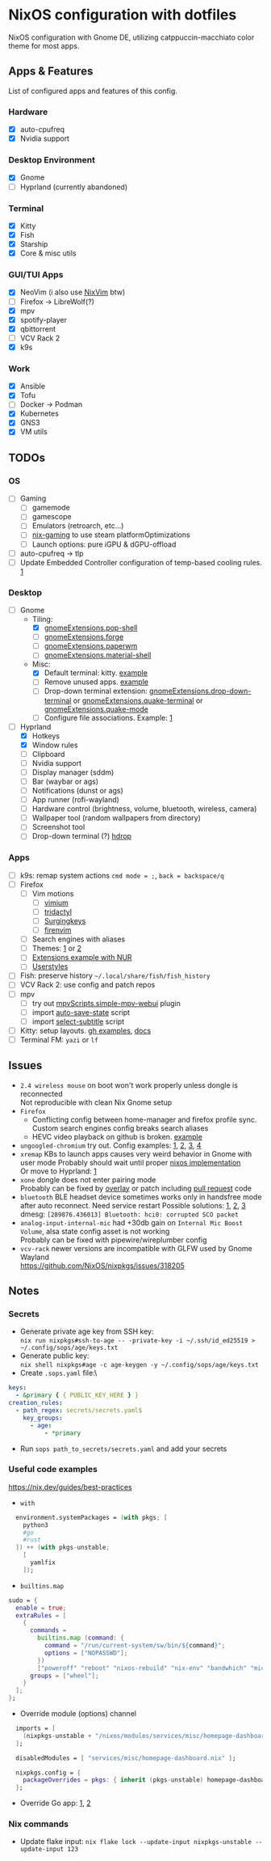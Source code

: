 # NixOS configuration with dotfiles

NixOS configuration with Gnome DE, utilizing catppuccin-macchiato color theme for most apps.

## Apps & Features

List of configured apps and features of this config.

### Hardware

- [x] auto-cpufreq
- [x] Nvidia support

### Desktop Environment

- [x] Gnome
- [ ] Hyprland (currently abandoned)

### Terminal

- [x] Kitty
- [x] Fish
- [x] Starship
- [x] Core & misc utils

### GUI/TUI Apps

- [x] NeoVim (i also use [NixVim](https://github.com/atimofeev/nixvim-config) btw)
- [ ] Firefox -> LibreWolf(?)
- [x] mpv
- [x] spotify-player
- [x] qbittorrent
- [ ] VCV Rack 2
- [x] k9s

### Work

- [x] Ansible
- [x] Tofu
- [ ] Docker -> Podman
- [x] Kubernetes
- [x] GNS3
- [x] VM utils

## TODOs

### OS

- [ ] Gaming
  - [ ] gamemode
  - [ ] gamescope
  - [ ] Emulators (retroarch, etc...)
  - [ ] [nix-gaming](https://github.com/fufexan/nix-gaming) to use steam platformOptimizations
  - [ ] Launch options: pure iGPU & dGPU-offload
- [ ] auto-cpufreq -> tlp
- [ ] Update Embedded Controller configuration of temp-based cooling rules. [1](https://4pda.to/forum/index.php?showtopic=843452&view=findpost&p=76102206)

### Desktop

- [ ] Gnome
  - Tiling:
    - [x] [gnomeExtensions.pop-shell](https://github.com/pop-os/shell)
    - [ ] [gnomeExtensions.forge](https://github.com/forge-ext/forge)
    - [ ] [gnomeExtensions.paperwm](https://github.com/paperwm/PaperWM)
    - [ ] [gnomeExtensions.material-shell](https://github.com/material-shell/material-shell)
  - Misc:
    - [x] Default terminal: kitty. [example](https://github.com/Konecho/nixos-config/blob/b1caefe45c071aad97726ab0d0f87895ef455a9e/system/desktop/gnome.nix#L45)
    - [ ] Remove unused apps. [example](https://github.com/Konecho/nixos-config/blob/b1caefe45c071aad97726ab0d0f87895ef455a9e/system/desktop/gnome.nix#L11)
    - [ ] Drop-down terminal extension: [gnomeExtensions.drop-down-terminal](https://github.com/zzrough/gs-extensions-drop-down-terminal) or [gnomeExtensions.quake-terminal](https://github.com/diegodario88/quake-terminal) or [gnomeExtensions.quake-mode](https://github.com/repsac-by/gnome-shell-extension-quake-mode)
    - [ ] Configure file associations. Example: [1](https://github.com/zoriya/flake/blob/cc58c927b06f687ad524770371a9ac28edb4ea15/modules/common/apps.nix)
- [ ] Hyprland
  - [x] Hotkeys
  - [x] Window rules
  - [ ] Clipboard
  - [ ] Nvidia support
  - [ ] Display manager (sddm)
  - [ ] Bar (waybar or ags)
  - [ ] Notifications (dunst or ags)
  - [ ] App runner (rofi-wayland)
  - [ ] Hardware control (brightness, volume, bluetooth, wireless, camera)
  - [ ] Wallpaper tool (random wallpapers from directory)
  - [ ] Screenshot tool
  - [ ] Drop-down terminal (?) [hdrop](https://github.com/hyprwm/contrib/blob/2d4ece4a008feefddc194bde785b1d39f987b5a7/hdrop/hdrop)

### Apps

- [ ] k9s: remap system actions `cmd mode = ;`, `back = backspace/q`
- [ ] Firefox
  - [ ] Vim motions
    - [ ] [vimium](https://github.com/philc/vimium)
    - [ ] [tridactyl](https://github.com/tridactyl/tridactyl)
    - [ ] [Surgingkeys](https://github.com/brookhong/Surfingkeys)
    - [ ] [firenvim](https://github.com/glacambre/firenvim)
  - [ ] Search engines with aliases
  - [ ] Themes: [1](https://addons.mozilla.org/en-US/firefox/addon/catppuccin-macchiato-lavender2) or [2](https://github.com/catppuccin/firefox)
  - [ ] [Extensions example with NUR](https://github.com/chadcat7/crystal/blob/d412b11824f13e251186afec31714abda29e323c/home/namish/conf/browsers/firefox/default.nix)
  - [ ] [Userstyles](https://github.com/catppuccin/userstyles)
- [ ] Fish: preserve history `~/.local/share/fish/fish_history`
- [ ] VCV Rack 2: use config and patch repos
- [ ] mpv
  - [ ] try out [mpvScripts.simple-mpv-webui](https://github.com/open-dynaMIX/simple-mpv-webui) plugin
  - [ ] import [auto-save-state](https://github.com/atimofeev/dotfiles/blob/main/mpv/files/scripts/auto-save-state.lua) script
  - [ ] import [select-subtitle](https://github.com/atimofeev/dotfiles/blob/main/mpv/files/scripts/select-subtitle.lua) script
- [ ] Kitty: setup layouts. [gh examples](https://github.com/search?q=enabled_layouts+path%3A**%2Fkitty.conf&type=code), [docs](https://sw.kovidgoyal.net/kitty/layouts/)
- [ ] Terminal FM: `yazi` or `lf`

## Issues

- `2.4 wireless mouse` on boot won't work properly unless dongle is reconnected\
  Not reproducible with clean Nix Gnome setup
- `Firefox`
  - Conflicting config between home-manager and firefox profile sync.\
    Custom search engines config breaks search aliases
  - HEVC video playback on github is broken. [example](https://github.com/mrjones2014/smart-splits.nvim/issues/179#issuecomment-2049847490)
- `ungoogled-chromium` try out. Config examples: [1](https://github.com/berbiche/dotfiles/blob/1e4d0501bde814be76419d8f21cf2fb9079e6a93/profiles/programs/chromium.nix#L49), [2](https://github.com/corytertel/nix-configuration/blob/15c5acf13669ef26e697cba514258c8c098aaf98/overlays/ungoogled-chromium.nix#L4), [3](https://github.com/pokon548/OysterOS/blob/31f46814e655da2cf4df53fd8f02a764fc7960fa/desktop/application/ungoogled-chromium/default.nix#L7), [4](https://github.com/kalbasit/soxincfg/blob/b600fb23f8611158e54b0cee85790b927ee2d89c/modules/programs/chromium/nixos.nix#L16)
- `xremap` KBs to launch apps causes very weird behavior in Gnome with user mode
  Probably should wait until proper [nixos implementation](https://github.com/NixOS/nixpkgs/issues/234076) \
  Or move to Hyprland: [1](https://github.com/Maticzpl/nix-config/blob/1d84bb79d5e3f0e0b7996e914653c1cfc89e7844/nix-modules/hyprland/xremap.nix)
- `xone` dongle does not enter pairing mode\
  Probably can be fixed by [overlay](https://github.com/search?q=repo%3Agiovannilucasmoura%2Fdotfiles%20xone&type=code) or patch including [pull request](https://github.com/medusalix/xone/pull/35) code
- `bluetooth` BLE headset device sometimes works only in handsfree mode after auto reconnect. Need service restart
  Possible solutions: [1](https://github.com/Snektron/nixos-config/blob/5f3fb5c29c28e2059e9a4d55994dd7217187792c/hosts/common/desktop.nix#L56), [2](https://github.com/DarkKronicle/nazarick/blob/438197f8a33f6bf4a78a1a946b31723ad4f86134/modules/nixos/system/bluetooth/default.nix#L17C5-L17C16), [3](https://discussion.fedoraproject.org/t/issue-with-fedora-38-and-bluetooth-headset-missing-headset-mode-after-reboot-only-handsfree-mode-shows-up/85896/4)\
  dmesg: `[289876.436013] Bluetooth: hci0: corrupted SCO packet`
- `analog-input-internal-mic` had +30db gain on `Internal Mic Boost Volume`, alsa state config asset is not working\
  Probably can be fixed with pipewire/wireplumber config
- `vcv-rack` newer versions are incompatible with GLFW used by Gnome Wayland\
  https://github.com/NixOS/nixpkgs/issues/318205

## Notes

### Secrets

- Generate private age key from SSH key:\
  `nix run nixpkgs#ssh-to-age -- -private-key -i ~/.ssh/id_ed25519 > ~/.config/sops/age/keys.txt`
- Generate public key:\
  `nix shell nixpkgs#age -c age-keygen -y ~/.config/sops/age/keys.txt`
- Create `.sops.yaml` file:\

```yaml
keys:
  - &primary { { PUBLIC_KEY_HERE } }
creation_rules:
  - path_regex: secrets/secrets.yaml$
    key_groups:
      - age:
          - *primary
```

- Run `sops path_to_secrets/secrets.yaml` and add your secrets

### Useful code examples

https://nix.dev/guides/best-practices

- `with`

```nix
  environment.systemPackages = (with pkgs; [
    python3
    #go
    #rust
  ]) ++ (with pkgs-unstable;
    [
      yamlfix
    ]);
```

- `builtins.map`

```nix
sudo = {
  enable = true;
  extraRules = [
    {
      commands =
        builtins.map (command: {
          command = "/run/current-system/sw/bin/${command}";
          options = ["NOPASSWD"];
        })
        ["poweroff" "reboot" "nixos-rebuild" "nix-env" "bandwhich" "mic-light-on" "mic-light-off" "systemctl"];
      groups = ["wheel"];
    }
  ];
};
```

- Override module (options) channel

```nix
  imports = [
    (nixpkgs-unstable + "/nixos/modules/services/misc/homepage-dashboard.nix")
  ];

  disabledModules = [ "services/misc/homepage-dashboard.nix" ];

  nixpkgs.config = {
    packageOverrides = pkgs: { inherit (pkgs-unstable) homepage-dashboard; };
  };
```

- Override Go app: [1](https://discourse.nixos.org/t/inconsistent-vendoring-in-buildgomodule-when-overriding-source/9225/6), [2](https://github.com/NixOS/nixpkgs/issues/86349#issuecomment-945210042)

### Nix commands

- Update flake input: `nix flake lock --update-input nixpkgs-unstable --update-input 123`
